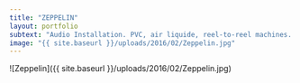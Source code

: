 ```yaml
---
title: "ZEPPELIN"
layout: portfolio
subtext: "Audio Installation. PVC, air liquide, reel-to-reel machines. as part of Utopia Triathlon, munich, 2014"
image: "{{ site.baseurl }}/uploads/2016/02/Zeppelin.jpg"
---
```


![Zeppelin]({{ site.baseurl }}/uploads/2016/02/Zeppelin.jpg)